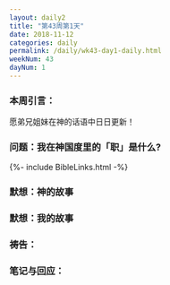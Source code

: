 ```yaml
---
layout: daily2
title: "第43周第1天"
date: 2018-11-12
categories: daily
permalink: /daily/wk43-day1-daily.html
weekNum: 43
dayNum: 1
---
```


### 本周引言：

愿弟兄姐妹在神的话语中日日更新！

### 问题：我在神国度里的「职」是什么?

{%- include BibleLinks.html -%}

### 默想：神的故事 


### 默想：我的故事

### 祷告：

### 笔记与回应：


